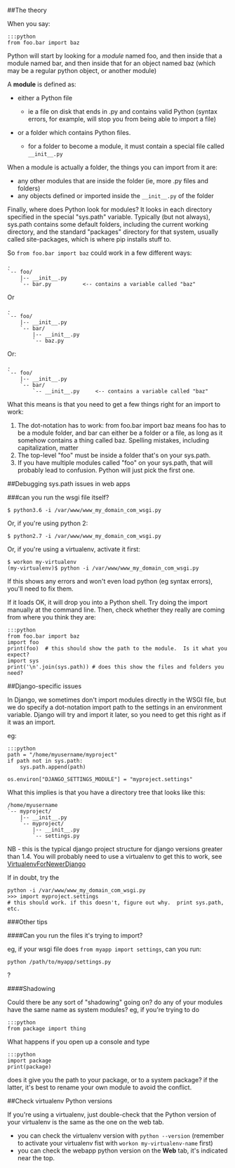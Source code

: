 
<!--
.. title: Debugging with sys.path / ImportError issues
.. slug: DebuggingImportError
.. date: 2015-05-13 14:35:28 UTC+01:00
.. tags:
.. category:
.. link:
.. description:
.. type: text
-->




##The theory


When you say:

    :::python
    from foo.bar import baz



Python will start by looking for a *module* named foo, and then inside that a module named bar, and then inside that for an object named baz (which may be a regular python object, or another module)

A **module** is defined as:

  * either a Python file
    * ie a file on disk that ends in .py and contains valid Python (syntax errors, for example, will stop you from being able to import a file)

  * or a folder which contains Python files.
    * for a folder to become a module, it must contain a special file called `__init__.py`

When a module is actually a folder, the things you can import from it are:

  * any other modules that are inside the folder (ie, more .py files and folders)
  * any objects defined or imported inside the `__init__.py` of the folder

Finally, where does Python look for modules? It looks in each directory specified in the special "sys.path" variable. Typically (but not always), sys.path contains some default folders, including the current working directory, and the standard "packages" directory for that system, usually called site-packages, which is where pip installs stuff to.

So `from foo.bar import baz` could work in a few different ways:

    .
    `-- foo/
        |-- __init__.py
        `-- bar.py          <-- contains a variable called "baz"


Or

    .
    `-- foo/
        |-- __init__.py
        `-- bar/
            |-- __init__.py
            `-- baz.py


Or:

    .
    `-- foo/
        |-- __init__.py
        `-- bar/
            `-- __init__.py     <-- contains a variable called "baz"


What this means is that you need to get a few things right for an import to work:

1. The dot-notation has to work: from foo.bar import baz means foo has to be a module folder, and bar can either be a folder or a file, as long as it somehow contains a thing called baz. Spelling mistakes, including capitalization, matter
2. The top-level "foo" must be inside a folder that's on your sys.path.
3. If you have multiple modules called "foo" on your sys.path, that will probably lead to confusion. Python will just pick the first one.


##Debugging sys.path issues in web apps



###can you run the wsgi file itself?


    $ python3.6 -i /var/www/www_my_domain_com_wsgi.py


Or, if you're using python 2:

    $ python2.7 -i /var/www/www_my_domain_com_wsgi.py


Or, if you're using a virtualenv, activate it first:

    $ workon my-virtualenv
    (my-virtualenv)$ python -i /var/www/www_my_domain_com_wsgi.py


If this shows any errors and won't even load python (eg syntax errors), you'll need to fix them.

If it loads OK, it will drop you into a Python shell. Try doing the import manually at the command line. Then, check whether they really are coming from where you think they are:

    :::python
    from foo.bar import baz
    import foo
    print(foo)  # this should show the path to the module.  Is it what you expect?
    import sys
    print('\n'.join(sys.path)) # does this show the files and folders you need?




##Django-specific issues


In Django, we sometimes don't import modules directly in the WSGI file, but we do specify a dot-notation import path to the settings in an environment variable. Django will try and import it later, so you need to get this right as if it was an import.

eg:

    :::python
    path = "/home/myusername/myproject"
    if path not in sys.path:
        sys.path.append(path)

    os.environ["DJANGO_SETTINGS_MODULE"] = "myproject.settings"



What this implies is that you have a directory tree that looks like this:

    /home/myusername
    `-- myproject/
        |-- __init__.py
        `-- myproject/
            |-- __init__.py
            `-- settings.py


NB - this is the typical django project structure for django versions greater than 1.4. You will probably need to use a virtualenv to get this to work, see [VirtualenvForNewerDjango](/pages/VirtualEnvForNewerDjango)

If in doubt, try the

    python -i /var/www/www_my_domain_com_wsgi.py
    >>> import myproject.settings
    # this should work. if this doesn't, figure out why.  print sys.path, etc.



###Other tips



####Can you run the files it's trying to import?


eg, if your wsgi file does `from myapp import settings`, can you run:

    python /path/to/myapp/settings.py


?


####Shadowing


Could there be any sort of "shadowing" going on? do any of your modules have the same name as system modules? eg, if you're trying to do

    :::python
    from package import thing


What happens if you open up a console and type

    :::python
    import package
    print(package)


does it give you the path to your package, or to a system package? if the latter, it's best to rename your own module to avoid the conflict.


##Check virtualenv Python versions


If you're using a virtualenv, just double-check that the Python version of your virtualenv is the same as the one on the web tab.

  * you can check the virtualenv version with `python --version` (remember to activate your virtualenv fist with `workon my-virtualenv-name` first)
  * you can check the webapp python version on the **Web** tab, it's indicated near the top.
